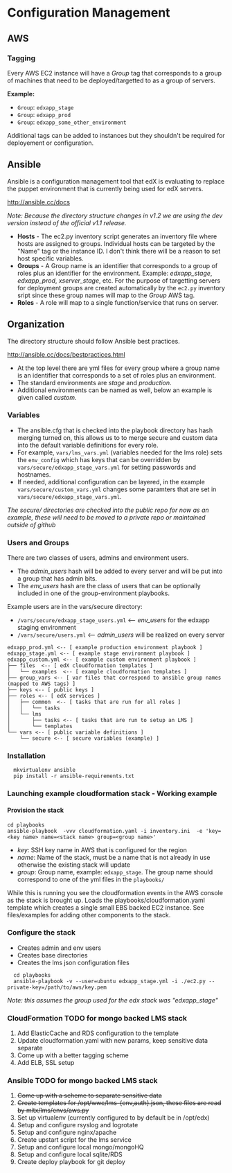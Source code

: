 # Configuration Management
## AWS

### Tagging

Every AWS EC2 instance will have a *Group* tag that corresponds to a group of machines that need to be deployed/targetted to as a group of servers. 

**Example:**
* `Group`: `edxapp_stage`
* `Group`: `edxapp_prod`
* `Group`: `edxapp_some_other_environment`
 
Additional tags can be added to instances but they shouldn't be required for deployement or configuration.

## Ansible

Ansible is a configuration management tool that edX is evaluating to replace the puppet environment 
that is currently being used for edX servers.

http://ansible.cc/docs

_Note: Because the directory structure changes in v1.2 we are using the dev version instead of the official v1.1 release._


* __Hosts__ -  The ec2.py inventory script generates an inventory file where hosts are assigned to groups. Individual hosts can be targeted by the "Name" tag or the instance ID. I don't think there will be a reason to set host specific variables.
* __Groups__ - A Group name is an identifier that corresponds to a group of roles plus an identifier for the environment.  Example: _edxapp_stage_, _edxapp_prod_, _xserver_stage_, etc.  For the purpose of targetting servers for deployment groups are created automatically by the `ec2.py` inventory sript since these group names will map to the _Group_ AWS tag. 
* __Roles__  - A role will map to a single function/service that runs on server.

## Organization

The directory structure should follow Ansible best practices.

http://ansible.cc/docs/bestpractices.html

* At the top level there are yml files for every group where a group name is an identifier that corresponds to a set of roles plus an environment.  
* The standard environments are _stage_ and _production_.
* Additional environments can be named as well, below an example is given called _custom_.


### Variables

* The ansible.cfg that is checked into the playbook directory has hash merging turned on, this allows
us to to merge secure and custom data into the default variable definitions for every role.
* For example, `vars/lms_vars.yml` (variables needed for the lms role) sets the `env_config` which has keys that can be overridden by `vars/secure/edxapp_stage_vars.yml` for setting passwords and hostnames.  
* If needed, additional configuration can be layered, in the example `vars/secure/custom_vars.yml` changes some paramters that are set in `vars/secure/edxapp_stage_vars.yml`.

_The secure/ directories are checked into the public repo for now as an example, these will need to be moved to a private repo or maintained outside of github_

### Users and Groups

There are two classes of users, admins and environment users.

* The *admin_users* hash will be added to every server and will be put into a group that has admin bits.
* The *env_users* hash are the class of users that can be optionally included in one of the group-environment playbooks.


Example users are in the vars/secure directory:

* `/vars/secure/edxapp_stage_users.yml` <-- *env_users* for the edxapp staging environment  
* `/vars/secure/users.yml` <-- *admin_users* will be realized on every server


```
edxapp_prod.yml <-- [ example production environment playbook ]
edxapp_stage.yml <-- [ example stage environment playbook ]
edxapp_custom.yml <-- [ example custom environment playbook ]
├── files  <-- [ edX cloudformation templates ]
│   └── examples  <-- [ example cloudformation templates ]
├── group_vars <-- [ var files that correspond to ansible group names (mapped to AWS tags) ]
├── keys <-- [ public keys ]
├── roles <-- [ edX services ]
│   ├── common  <-- [ tasks that are run for all roles ]
│   │   └── tasks
│   └── lms 
│       ├── tasks <-- [ tasks that are run to setup an LMS ]
│       └── templates
└── vars <-- [ public variable definitions ]
    └── secure <-- [ secure variables (example) ]

```
    

### Installation

```
  mkvirtualenv ansible
  pip install -r ansible-requirements.txt
```

### Launching example cloudformation stack - Working example

#### Provision the stack

  ```
  cd playbooks
  ansible-playbook  -vvv cloudformation.yaml -i inventory.ini  -e 'key=<key name> name=<stack name> group=<group name>'
  ```
  
* _key_: SSH key name in AWS that is configured for the region
* _name_: Name of the stack, must be a name that is not already in use otherwise the existing stack will update
* _group_: Group name, example: `edxapp_stage`.  The group name should correspond to one of the yml files in the `playbooks/`


While this is running you see the cloudformation events in the AWS console as the stack is brought up.
Loads the playbooks/cloudformation.yaml template which creates a single small EBS backed EC2 instance.
See files/examples for adding other components to the stack.


  
### Configure the stack

* Creates admin and env users
* Creates base directories
* Creates the lms json configuration files

```
  cd playbooks
  ansible-playbook -v --user=ubuntu edxapp_stage.yml -i ./ec2.py --private-key=/path/to/aws/key.pem
```

*Note: this assumes the group used for the edx stack was "edxapp_stage"*



### CloudFormation TODO for mongo backed LMS stack

1. Add ElasticCache and RDS configuration to the template
2. Update cloudformation.yaml with new params, keep sensitive data separate
3. Come up with a better tagging scheme
4. Add ELB, SSL setup

### Ansible TODO for mongo backed LMS stack

1. ~~Come up with a scheme to separate sensitive data~~
2. ~~Create templates for /opt/wwc/lms-{env,auth}.json, these files are read by mitx/lms/envs/aws.py~~
3. Set up virtualenv (currently configured to by default be in /opt/edx)
4. Setup and configure rsyslog and logrotate
5. Setup and configure nginx/apache
5. Create upstart script for the lms service
6. Setup and configure local mongo/mongoHQ
7. Setup and configure local sqlite/RDS
8. Create deploy playbook for git deploy


  
  
